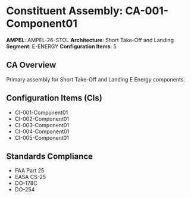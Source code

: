 # Constituent Assembly: CA-001-Component01

**AMPEL**: AMPEL-26-STOL
**Architecture**: Short Take-Off and Landing
**Segment**: E-ENERGY
**Configuration Items**: 5

## CA Overview
Primary assembly for Short Take-Off and Landing E Energy components.

## Configuration Items (CIs)
- CI-001-Component01
- CI-002-Component01
- CI-003-Component01
- CI-004-Component01
- CI-005-Component01

## Standards Compliance
- FAA Part 25
- EASA CS-25
- DO-178C
- DO-254
